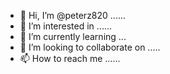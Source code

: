 - 👋 Hi, I’m @peterz820 ......
- 👀 I’m interested in ......
- 🌱 I’m currently learning ...
- 💞️ I’m looking to collaborate on .....
- 📫 How to reach me ......

<!---
peterz820/peterz820 is a ✨ special ✨ repository because its `README.md` (this file) appears on your GitHub profile.
You can click the Preview link to take a look at your changes.
--->
